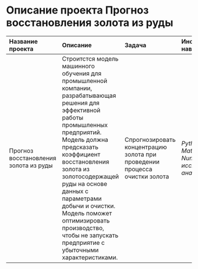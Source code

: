 # Описание проекта Прогноз восстановления золота из руды

| Название проекта | Описание | Задача | Инструменты и навыки | 
| :---------------------- | :---------------------- | :---------------------- | :---------------------- |
| Прогноз восстановления золота из руды | Строитстся модель машинного обучения для промышленной компании, разрабатывающая решения для эффективной работы промышленных предприятий. Модель должна предсказать коэффициент восстановления золота из золотосодержащей руды на основе данных с параметрами добычи и очистки. Модель поможет оптимизировать производство, чтобы не запускать предприятие с убыточными характеристиками. | Спрогнозировать концентрацию золота при проведении процесса очистки золота | *Python*, *Pandas*, *Matplotlib*, *NumPy*,*Scikit-learn*, *исследовательский анализ данных* |
